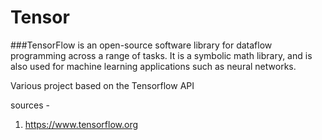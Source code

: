 # Tensor

###TensorFlow is an open-source software library for dataflow programming across a range of tasks. It is a symbolic math library, and is also used for machine learning applications such as neural networks. 

Various project based on the Tensorflow API 

sources - 
1) https://www.tensorflow.org
